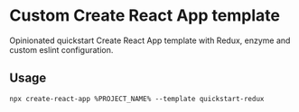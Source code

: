 # Custom Create React App template

Opinionated quickstart Create React App template with Redux, enzyme and custom eslint configuration.

## Usage

``npx create-react-app %PROJECT_NAME% --template quickstart-redux``
